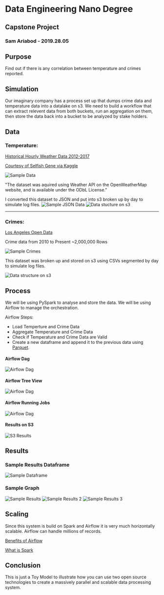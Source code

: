 # Data Engineering Nano Degree

## Capstone Project 

### Sam Ariabod - 2019.28.05

## Purpose
Find out if there is any correlation between temperature and crimes reported.

## Simulation
Our imaginary company has a process set up that dumps crime data and temperature data into a datalake on s3. We need to build a workflow that can extract relevent data from both buckets, run an aggregation on them, then store the data back into a bucket to be analyzed by stake holders.

## Data

### Temperature: 
[Historical Hourly Weather Data 2012-2017](https://www.kaggle.com/selfishgene/historical-hourly-weather-data)

[Courtesy of Selfish Gene via Kaggle](https://www.kaggle.com/selfishgene)

![Sample Data](temperature.png)

"The dataset was aquired using Weather API on the OpenWeatherMap website, and is available under the ODbL License."

I converted this dataset to JSON and put into s3 broken up by day to simulate log files.
![Sample JSON Data](temperature_json.png)
![Data stucture on s3](temperature_s3.png)

___
### Crimes:
[Los Angeles Open Data](https://data.lacity.org)

Crime data from 2010 to Present 
~2,000,000 Rows

![Sample Crimes](crimes.png)

This dataset was broken up and stored on s3 using CSVs segmented by day to simulate log files.

![Data structure on s3](crimes_s3.png)

## Process
We will be using PySpark to analyse and store the data. We will be using Airflow to manage the orchestration.

Airflow Steps:
* Load Temperture and Crime Data
* Aggregate Temperature and Crime Data
* Check if Temperature and Crime Data are Valid
* Create a new dataframe and append it to the previous data using [Parquet](https://en.wikipedia.org/wiki/Apache_Parquet).


#### Airflow Dag
![Airflow Dag](sample_dag.png)

#### Airflow Tree View
![Airflow Dag](treeview.png)

#### Airflow Running Jobs
![Airflow Dag](progress.png)

#### Results on S3
![S3 Results](results_s3.png)



## Results
### Sample Results Dataframe
![Sample Dataframe](results_df.png)

### Sample Graph
![Sample Results](results.png)
![Sample Results 2](results1.png)
![Sample Results 3](results2.png)

## Scaling
Since this system is build on Spark and Airflow it is very much horizontally scalable. Airflow can handle millions of records. 

[Benefits of Airflow](https://www.xenonstack.com/insights/what-is-apache-airflow/)

[What is Spark](https://databricks.com/spark/about)


## Conclusion
This is just a Toy Model to illustrate how you can use two open source technologies to create a massively parallel and scalable data processing system.



